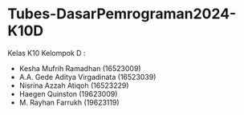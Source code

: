 # Tubes-DasarPemrograman2024-K10D

Kelas K10 Kelompok D :
* Kesha Mufrih Ramadhan (16523009)
* A.A. Gede Aditya Virgadinata (16523039)
* Nisrina Azzah Atiqoh (16523229)
* Haegen Quinston (19623009)
* M. Rayhan Farrukh (19623119)
